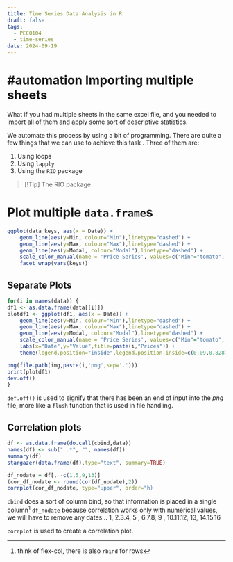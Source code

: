 ```yaml
---
title: Time Series Data Analysis in R
draft: false
tags:
  - PECO104
  - time-series
date: 2024-09-19
---
```

# #automation Importing multiple sheets

What if you had multiple sheets in the same excel file, and you needed to import all of them and apply some sort of descriptive statistics.

We automate this process by using a bit of programming. There are quite a few things that we can use to achieve this task . Three of them are:

1. Using loops
2. Using `lapply`
3. Using the `RIO` package

> [!Tip] The RIO package

# Plot multiple `data.frame`s


``` r title="main.r" {2,5,7}
ggplot(data_keys, aes(x = Date)) +
	geom_line(aes(y=Min, colour="Min"),linetype="dashed") +
	geom_line(aes(y=Max, colour="Max"),linetype="dashed") +
	geom_line(aes(y=Modal, colour="Modal"),linetype="dashed") +
	scale_color_manual(name = 'Price Series', values=c("Min"="tomato", "Max"="royalblue", "Modal"="black")) + 
	facet_wrap(vars(keys))
```

## Separate Plots

``` r title="separate.r" {13}
for(i in names(data)) {
df1 <- as.data.frame(data[[i]])
plotdf1 <- ggplot(df1, aes(x = Date)) +
	geom_line(aes(y=Min, colour="Min"),linetype="dashed") +
	geom_line(aes(y=Max, colour="Max"),linetype="dashed") +
	geom_line(aes(y=Modal, colour="Modal"),linetype="dashed") +
	scale_color_manual(name = 'Price Series', values=c("Min"="tomato", "Max"="royalblue", "Modal"="black")) + 
	labs(x="Date",y="Value",title=paste(i,"Prices")) +
	theme(legend.position="inside",legend.position.inside=c(0.09,0.828))

png(file.path(img,paste(i,'png',sep='.')))
print(plotdf1)
dev.off()
}
```

`def.off()` is used to signify that there has been an end of input into the *png* file, more like a `flush` function that is used in file handling.

## Correlation plots

```r title="combine.r" {6,8}
df <- as.data.frame(do.call(cbind,data))
names(df) <- sub(" .*", "", names(df))
summary(df)
stargazer(data.frame(df),type="text", summary=TRUE)

df_nodate = df[, -c(1,5,9,13)]
(cor_df_nodate <- round(cor(df_nodate),2))
corrplot(cor_df_nodate, type="upper", order="h)
```

`cbind` does a sort of column bind, so that information is placed in a single column[^1]
`df_nodate` because correlation works only with numerical values, we will have to remove any dates... 1, 2.3.4, 5 , 6.7.8, 9 , 10.11.12, 13, 14.15.16

`corrplot` is used to create a correlation plot.

[^1]:think of flex-col, there is also `rbind` for rows